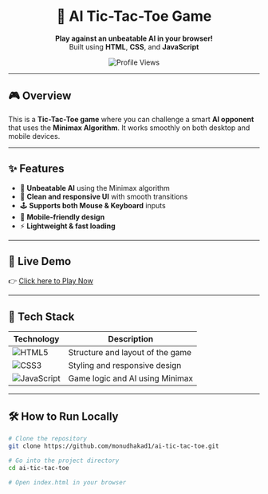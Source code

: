 <h1 align="center">🤖 AI Tic-Tac-Toe Game</h1>

<p align="center">
  <b>Play against an unbeatable AI in your browser!</b><br>
  Built using <strong>HTML</strong>, <strong>CSS</strong>, and <strong>JavaScript</strong>
</p>

<p align="center">
  <img src="https://komarev.com/ghpvc/?username=monudhakad1&style=flat-square&color=blue" alt="Profile Views"/>
</p>

---

## 🎮 Overview

This is a **Tic-Tac-Toe game** where you can challenge a smart **AI opponent** that uses the **Minimax Algorithm**. It works smoothly on both desktop and mobile devices.

---

## ✨ Features

- 🧠 **Unbeatable AI** using the Minimax algorithm
- 🎨 **Clean and responsive UI** with smooth transitions
- 🕹️ **Supports both Mouse & Keyboard** inputs
- 📱 **Mobile-friendly design**
- ⚡ **Lightweight & fast loading**

---

## 🚀 Live Demo

👉 [Click here to Play Now](https://monudhakad1.github.io/ai-tic-tac-toe/)

---

## 🧰 Tech Stack

| Technology | Description |
|------------|-------------|
| ![HTML5](https://img.shields.io/badge/-HTML5-E34F26?logo=html5&logoColor=white) | Structure and layout of the game |
| ![CSS3](https://img.shields.io/badge/-CSS3-1572B6?logo=css3&logoColor=white) | Styling and responsive design |
| ![JavaScript](https://img.shields.io/badge/-JavaScript-F7DF1E?logo=javascript&logoColor=black) | Game logic and AI using Minimax |

---

## 🛠️ How to Run Locally

```bash
# Clone the repository
git clone https://github.com/monudhakad1/ai-tic-tac-toe.git

# Go into the project directory
cd ai-tic-tac-toe

# Open index.html in your browser
